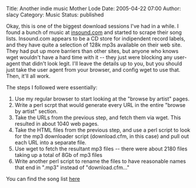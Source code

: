 Title: Another indie music Mother Lode
Date: 2005-04-22 07:00
Author: slacy
Category: Music
Status: published

Okay, this is one of the biggest download sessions I've had in a while.
I found a bunch of music at [insound.com](http://insound.com/) and
started to scrape their song lists. Insound.com appears to be a CD store
for indipendent record labels, and they have quite a selection of 128k
mp3s available on their web site. They had put up more barriers than
other sites, but anyone who knows wget wouldn't have a hard time with it
-- they just were blocking any user-agent that didn't look legit. I'll
leave the details up to you, but you should just take the user agent
from your browser, and config wget to use that. Then, it'll all work.

The steps I followed were essentially:

1.  Use my regular browser to start looking at the "browse by
    artist" pages.
2.  Write a perl scrpt that would generate every URL in the entire
    "browse by artist" section.
3.  Take the URLs from the previous step, and fetch them via wget. This
    resulted in about 1040 web pages.
4.  Take the HTML files from the previous step, and use a perl script to
    look for the mp3 downloader script (download.cfm, in this case) and
    pull out each URL into a separate file.
5.  Use wget to fetch the resultant mp3 files -- there were about 2180
    files taking up a total of 8Gb of mp3 files
6.  Write another perl script to rename the files to have reasonable
    names that end in ".mp3" instead of "download.cfm..."

You can find the song list [here](http://slacy.com/music)  
  

